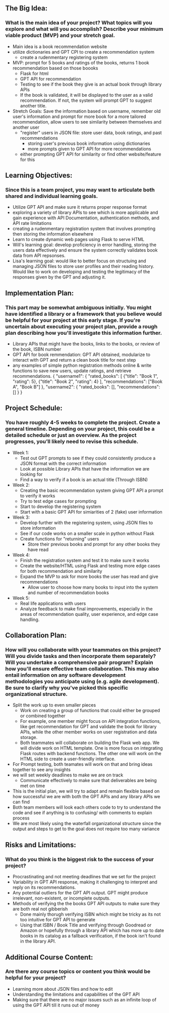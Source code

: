 

## The Big Idea: 
### What is the main idea of your project? What topics will you explore and what will you accomplish? Describe your minimum viable product (MVP) and your stretch goal.

- Main idea is a book recommendation website
- utilize dictionaries and GPT CPI to create a recommendation system
    - create a rudenmentary registering system
- MVP: prompt for 5 books and ratings of the books, returns 1 book recommendation based on those boooks
    - Flask for html
    - GPT API for recommendation 
    - Testing to see if the book they give is an actual book through library APIs
    - If the book is validated, it will be displayed to the user as a valid recommendation. If not, the system will prompt GPT to suggest another title. 
- Stretch Goals: Save the information based on username, remember old user's information and prompt for more book for a more tailored recommendation, allow users to see similarity between themselves and another user
    - "register" users in JSON file: store user data, book ratings, and past recommendations
       - storing user's previous book information using dictionaries
       - more prompts given to GPT API for more recommendations
    - either prompting GPT API for similarity or find other website/feature for this

## Learning Objectives: 
### Since this is a team project, you may want to articulate both shared and individual learning goals.

- Utilize GPT API and make sure it returns proper response format
- exploring a variety of library APIs to see which is more applicable and gain experience with API Documentation, authentication methods, and API rate limitations
- creating a rudenmentary registration system that involves prompting then storing the information elsewhere
- Learn to create dynamic web pages using Flask to serve HTML
- Will's learning goal: develop proficiency in error handling, storing the users data effectively and ensure the system correctly validates book data from API repsonses. 
- Lisa's learning goal: would like to better focus on structuing and managing JSON files to store user profiles and their reading history. Would like to work on developing and testing the legitimacy of the responses given by the GPT and adjusting it. 

## Implementation Plan: 
### This part may be somewhat ambiguous initially. You might have identified a library or a framework that you believe would be helpful for your project at this early stage. If you're uncertain about executing your project plan, provide a rough plan describing how you'll investigate this information further.

- Library APIs that might have the books, links to the books, or review of the book, ISBN number
- GPT API for book remmendation: GPT API obtained, modularize to interact with GPT and return a clean book title for next step
- any examples of simple python registration methods online & write functions to save new users, update ratings, and retrieve recommendations.
{
  "username1": {
    "rated_books": [
      {"title": "Book 1", "rating": 5},
      {"title": "Book 2", "rating": 4}
    ],
    "recommendations": ["Book A", "Book B"]
  },
  "username2": {
    "rated_books": [],
    "recommendations": []
  }
}

## Project Schedule: 
### You have roughly 4-5 weeks to complete the project. Create a general timeline. Depending on your project, this could be a detailed schedule or just an overview. As the project progresses, you’ll likely need to revise this schedule.

- Week 1:
    - Test out GPT prompts to see if they could consistently produce a JSON format with the correct information
    - Look at possible Library APIs that have the information we are looking for
    - Find a way to verify if a book is an actual title (Through ISBN)
- Week 2:
    - Creating the basic recommendation system giving GPT API a prompt to verify it works
    - Try to test edge cases for prompting 
    - Start to develop the registering system
    - Start with a basic GPT API for simiarities of 2 (fake) user information
- Week 3:
    - Develop further with the registering system, using JSON files to store information
    - See if our code works on a smaller scale in python without Flask
    - Create functions for "returning" users
        - Store their previous books and prompt for any other books they have read
- Week 4:
    - Finish the registration system and test it to make sure it works
    - Create the website/HTML using Flask and testing more edge cases for both recommendation and similarity
    - Expand the MVP to ask for more books the user has read and give recommendations
        - Allow user to choose how many books to input into the system and number of recommendation books
- Week 5:
    -  Real life applications with users
    -  Analyze feedback to make final improvements, especially in the areas of recommendation quality, user experience, and edge case handling.


## Collaboration Plan: 
### How will you collaborate with your teammates on this project? Will you divide tasks and then incorporate them separately? Will you undertake a comprehensive pair program? Explain how you'll ensure effective team collaboration. This may also entail information on any software development methodologies you anticipate using (e.g. agile development). Be sure to clarify why you've picked this specific organizational structure.

- Split the work up to even smaller pieces 
    - Work on creating a group of functions that could either be grouped or combined together
    - For example, one member might focus on API integration functions, like get recommendation for GPT and validate the book for library APIs, while the other member works on user registration and data storage.
    - Both teammates will collaborate on building the Flask web app. We will divide work on HTML template. One is more focus on integrating Flask routes with backend functions. The other one will work on the HTML side to create a user-friendly interface.
- For Prompt testing, both teamates will work on that and bring ideas together to see any insights
- we will set weekly deadlines to make we are on track
    - Communicate effectively to make sure that deliverables are being met on time
- This is the initial plan, we will try to adapt and remain flexible based on how successful we are with both the GPT APIs and any library APIs we can find
- Both team members will look each others code to try to understand the code and see if anything is to confusing/ with comments to explain process
- We are most likely using the waterfall organizational structure since the output and steps to get to the goal does not require too many variance

## Risks and Limitations: 
### What do you think is the biggest risk to the success of your project?

- Procrastinating and not meeting deadlines that we set for the project
- Variability in GPT API response, making it challenging to interpret and reply on its recommendations. 
- Any potential outliers for the GPT API output. GPT might produce irrelevant, non-existent, or incomplete outputs.
- Methods of verifying the the books GPT API outputs to make sure they are both real not gibberish
    - Done mainly thorugh verifying ISBN which might be tricky as its not too intuitive for GPT API to generate
    - Using that ISBN / Book Title and verifying through Goodread or Amazon or hopefully through a library API which has more up to date books in its catalog as a fallback verification, if the book isn't found in the library API.

## Additional Course Content: 
### Are there any course topics or content you think would be helpful for your project?

- Learning more about JSON files and how to edit
- Understanding the limitations and capabilities of the GPT API
- Making sure that there are no major issues such as an infinite loop of using the GPT API till it runs out of money




